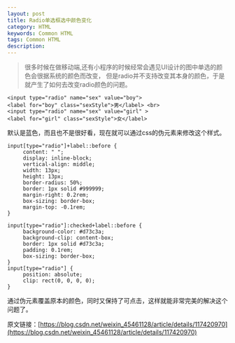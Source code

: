 ```yaml
---
layout: post
title: Radio单选框选中颜色变化
category: HTML
keywords: Common HTML
tags: Common HTML
description: 
---
```


> 很多时候在做移动端,还有小程序的时候经常会遇见UI设计的图中单选的颜色会很据系统的颜色而改变，
> 但是radio并不支持改变其本身的颜色，于是就产生了如何去改变radio颜色的问题。

```
<input type="radio" name="sex" value="boy">
<label for="boy" class="sexStyle">男</label> <br>
<input type="radio" name="sex" value="girl" >
<label for="girl" class="sexStyle">女</label>
```

默认是蓝色，而且也不是很好看，现在就可以通过css的伪元素来修改这个样式。

```
input[type="radio"]+label::before {
     content: " ";
     display: inline-block;
     vertical-align: middle;
     width: 13px;
     height: 13px;
     border-radius: 50%;
     border: 1px solid #999999;
     margin-right: 0.2rem;
     box-sizing: border-box;
     margin-top: -0.1rem;
}

input[type="radio"]:checked+label::before {
     background-color: #d73c3a;
     background-clip: content-box;
     border: 1px solid #d73c3a;
     padding: 0.1rem;
     box-sizing: border-box;
}
input[type="radio"] {
     position: absolute;
     clip: rect(0, 0, 0, 0);
}
```

通过伪元素覆盖原本的颜色，同时又保持了可点击，这样就能非常完美的解决这个问题了。

原文链接：[https://blog.csdn.net/weixin_45461128/article/details/117420970](https://blog.csdn.net/weixin_45461128/article/details/117420970)